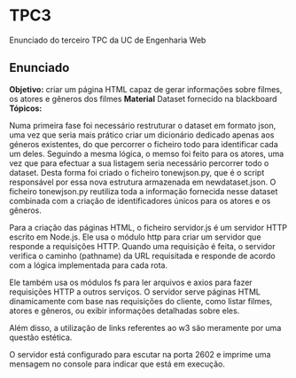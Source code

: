 # TPC3

Enunciado do terceiro TPC da UC de Engenharia Web

## Enunciado 

**Objetivo:** criar um página HTML capaz de gerar informações sobre filmes, os atores e gêneros dos filmes
**Material** Dataset fornecido na blackboard
**Tópicos:**  

Numa primeira fase foi necessário restruturar o dataset em formato json, uma vez que seria mais prático criar um dicionário dedicado apenas aos géneros existentes, do que percorrer o ficheiro todo para identificar cada um deles. Seguindo a mesma lógica, o memso foi feito para os atores, uma vez que para efectuar a sua listagem seria necessário percorrer todo o dataset.
Desta forma foi criado o ficheiro tonewjson.py, que é o script responsável por essa nova estrutura armazenada em newdataset.json. O ficheiro tonewjson.py reutiliza toda a informação fornecida nesse dataset combinada com a criação de identificadores únicos para os atores e os gêneros.

Para a criação das páginas HTML, o ficheiro servidor.js é um servidor HTTP escrito em Node.js. Ele usa o módulo http para criar um servidor que responde a requisições HTTP. Quando uma requisição é feita, o servidor verifica o caminho (pathname) da URL requisitada e responde de acordo com a lógica implementada para cada rota.

Ele também usa os módulos fs para ler arquivos e axios para fazer requisições HTTP a outros serviços. O servidor serve páginas HTML dinamicamente com base nas requisições do cliente, como listar filmes, atores e gêneros, ou exibir informações detalhadas sobre eles.

Além disso, a utilização de links referentes ao w3 são meramente por uma questão estética.

O servidor está configurado para escutar na porta 2602 e imprime uma mensagem no console para indicar que está em execução.
